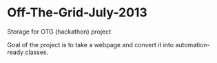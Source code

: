 Off-The-Grid-July-2013
======================

Storage for OTG (hackathon) project

Goal of the project is to take a webpage and convert it into automation-ready classes.
